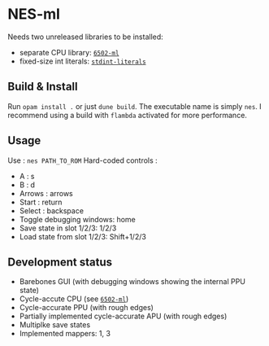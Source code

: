 # NES-ml

Needs two unreleased libraries to be installed:
- separate CPU library: [`6502-ml`](https://github.com/Firobe/6502-ml)
- fixed-size int literals: [`stdint-literals`](https://github.com/Firobe/ocaml-stdint-literals)

## Build & Install

Run `opam install .` or just `dune build`. The executable name is simply `nes`.
I recommend using a build with `flambda` activated for more performance.

## Usage

Use : `nes PATH_TO_ROM`
Hard-coded controls :
- A : s
- B : d
- Arrows : arrows
- Start : return
- Select : backspace
- Toggle debugging windows: home
- Save state in slot 1/2/3: 1/2/3
- Load state from slot 1/2/3: Shift+1/2/3

## Development status

- Barebones GUI (with debugging windows showing the internal PPU state)
- Cycle-accute CPU (see [`6502-ml`](https://github.com/Firobe/6502-ml))
- Cycle-accurate PPU (with rough edges)
- Partially implemented cycle-accurate APU (with rough edges)
- Multiplke save states
- Implemented mappers: 1, 3
